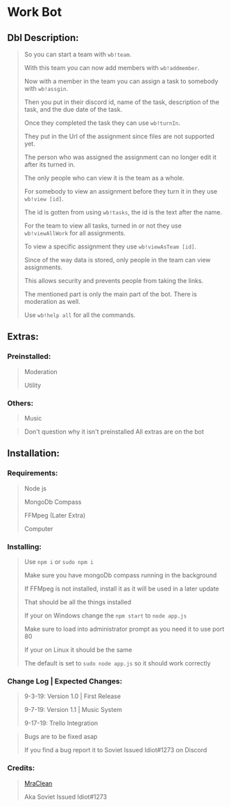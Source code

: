# Work Bot

## Dbl Description:

> So you can start a team with `wb!team`. 
>
> With this team you can now add members with `wb!addmember`.
>
>Now with a member in the team you can assign a task to somebody with `wb!assgin`.
>
>Then you put in their discord id, name of the task, description of the task, and the due date of the task.
>
>Once they completed the task they can use `wb!turnIn`. 
>
>They put in the Url of the assignment since files are not supported yet.
>
>The person who was assigned the assignment can no longer edit it after its turned in.
>
>The only people who can view it is the team as a whole.
>
>For somebody to view an assignment before they turn it in they use `wb!view [id]`.
>
>The id is gotten from using `wb!tasks`, the id is the text after the name.
>
>For the team to view all tasks, turned in or not they use `wb!viewAllWork` for all assignments.
>
>To view a specific assignment they use `wb!viewAsTeam [id]`.
>
>Since of the way data is stored, only people in the team can view assignments.
>
>This allows security and prevents people from taking the links.
>
>The mentioned part is only the main part of the bot. There is moderation as well. 
>
>Use `wb!help all` for all the commands.

## Extras:

### Preinstalled:
> Moderation
>
> Utility
### Others:
> Music

> Don't question why it isn't preinstalled
> All extras are on the bot

## Installation:

### Requirements:
> Node js
>
> MongoDb Compass
>
> FFMpeg (Later Extra)
>
> Computer
### Installing:
> Use `npm i` or `sudo npm i`
>
> Make sure you have mongoDb compass running in the background
>
> If FFMpeg is not installed, install it as it will be used in a later update
>
> That should be all the things installed
>
> If your on Windows change the `npm start` to `node app.js`
>
> Make sure to load into administrator prompt as you need it to use port 80
>
> If your on Linux it should be the same
> 
> The default is set to `sudo node app.js` so it should work correctly

### Change Log | Expected Changes:
> 9-3-19: Version 1.0 | First Release
> 
> 9-7-19: Version 1.1 | Music System
>
> 9-17-19: Trello Integration

> Bugs are to be fixed asap
>
> If you find a bug report it to Soviet Issued Idiot#1273 on Discord

### Credits:

> [MraClean]('https://github.com/MraClean')
>
> Aka Soviet Issued Idiot#1273
